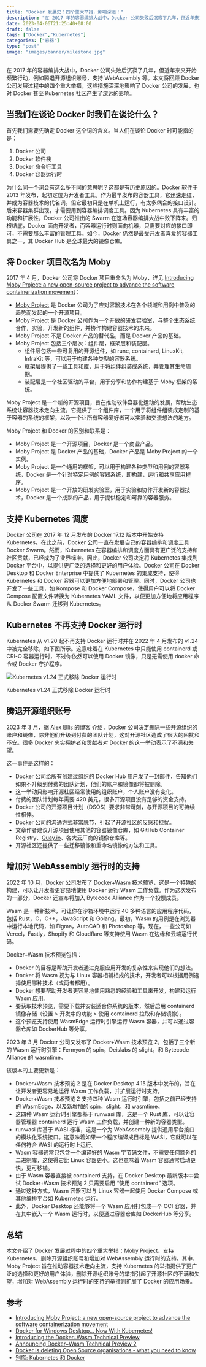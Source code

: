 ```yaml
---
title: "Docker 发展史：四个重大举措，影响深远！"
description: "在 2017 年的容器编排大战中，Docker 公司失败后沉寂了几年，但近年来又开始频繁行动，例如腾退开源组织账号，支持 WebAssembly 等。本文将回顾 Docker 公司发展过程中的四个重大举措，这些措施深深地影响了 Docker 公司的发展，也对 Docker 甚至 Kubernetes 社区产生了深远的影响。"
date: 2023-04-06T21:25:40+08:00
draft: false
tags: ["Docker","Kubernetes"]
categories: ["容器"]
type: "post"
image: "images/banner/milestone.jpg"
---
```


在 2017 年的容器编排大战中，Docker 公司失败后沉寂了几年，但近年来又开始频繁行动，例如腾退开源组织账号，支持 WebAssembly 等。本文将回顾 Docker 公司发展过程中的四个重大举措，这些措施深深地影响了 Docker 公司的发展，也对 Docker 甚至 Kubernetes 社区产生了深远的影响。

## 当我们在谈论 Docker 时我们在谈论什么？

首先我们需要先确定 Docker 这个词的含义。当人们在谈论 Docker 时可能指的是：

1. Docker 公司
2. Docker 软件栈
3. Docker 命令行工具
4. Docker 容器运行时

为什么同一个词会有这么多不同的意思呢？这都是有历史原因的。Docker 软件于 2013 年发布，起初定位为开发者工具。作为最早发布的容器工具，它迅速走红，并成为容器技术的代名词。但它最初只是在单机上运行，有太多耦合的接口设计。后来容器集群出现，才需要用到容器编排调度工具。因为 Kubernetes 具有丰富的功能和扩展性，Docker 公司推出的 Swarm 在这场容器编排大战中败下阵来。归根结底，Docker 面向开发者，而容器运行时则面向机器，只需要对应的接口即可，不需要那么丰富的管理工具。如今，Docker 仍然是最受开发者喜爱的容器工具之一，其 Docker Hub 是全球最大的镜像仓库。

## 将 Docker 项目改名为 Moby

2017 年 4 月，Docker 公司将 Docker 项目重命名为 Moby，详见 [Introducing Moby Project: a new open-source project to advance the software containerization movement](https://www.docker.com/blog/introducing-the-moby-project/)：

- [Moby Project](https://github.com/moby/moby) 是 Docker 公司为了应对容器技术在各个领域和用例中普及的趋势而发起的一个开源项目。
- Moby Project 是 Docker 公司作为一个开放的研发实验室，与整个生态系统合作，实验，开发新的组件，并协作构建容器技术的未来。
- Moby Project 不是 Docker 产品的替代品，而是 Docker 产品的基础。
- Moby Project 包括三个层次：组件层，框架层和装配层。
    - 组件层包括一些可复用的开源组件，如 runc, containerd, LinuxKit, InfraKit 等，可以用于构建各种类型的容器系统。
    - 框架层提供了一些工具和库，用于将组件组装成系统，并管理其生命周期。
    - 装配层是一个社区驱动的平台，用于分享和协作构建基于 Moby 框架的系统。

Moby Project 是一个新的开源项目，旨在推动软件容器化运动的发展，帮助生态系统让容器技术走向主流。它提供了一个组件库，一个用于将组件组装成定制的基于容器的系统的框架，以及一个让所有容器爱好者可以实验和交流想法的地方。

Moby Project 和 Docker 的区别和联系是：

- Moby Project 是一个开源项目，Docker 是一个商业产品。
- Moby Project 是 Docker 产品的基础，Docker 产品是 Moby Project 的一个实例。
- Moby Project 是一个通用的框架，可以用于构建各种类型和用例的容器系统，Docker 是一个针对特定用例的容器系统，即构建，运行和共享应用程序。
- Moby Project 是一个开放的研发实验室，用于实验和协作开发新的容器技术，Docker 是一个成熟的产品，用于提供稳定和可靠的容器服务。

## 支持 Kubernetes 调度

Docker 公司在 2017 年 12 月发布的 Docker 17.12 版本中开始支持 Kubernetes。在此之前，Docker 公司一直在发展自己的容器编排和调度工具 Docker Swarm。然而，Kubernetes 在容器编排和调度方面具有更广泛的支持和社区贡献，已经成为了业界标准。因此，Docker 公司决定将 Kubernetes 集成到 Docker 平台中，以提供更广泛的选择和更好的用户体验。Docker 公司在 Docker Desktop 和 Docker Enterprise 中提供了 Kubernetes 的集成支持，使得 Kubernetes 和 Docker 容器可以更加方便地部署和管理。同时，Docker 公司也开发了一些工具，如 Kompose 和 Docker Compose，使得用户可以将 Docker Compose 配置文件转换为 Kubernetes YAML 文件，以便更加方便地将应用程序从 Docker Swarm 迁移到 Kubernetes。

## Kubernetes 不再支持 Docker 运行时

Kubernetes 从 v1.20 起不再支持 Docker 运行时并在 2022 年 4 月发布的 v1.24 中被完全移除，如下图所示。这意味着在 Kubernetes 中只能使用 containerd 或 CRI-O 容器运行时，不过你依然可以使用 Docker 镜像，只是无需使用 docker 命令或 Docker 守护程序。

![Kubernetes v1.24 正式移除 Docker 运行时](cri.svg)

Kubernetes v1.24 正式移除 Docker 运行时

## 腾退开源组织账号

2023 年 3 月，据 [Alex Ellis 的博客](https://blog.alexellis.io/docker-is-deleting-open-source-images/) 介绍，Docker 公司决定删除一些开源组织的账户和镜像，除非他们升级到付费的团队计划，这对开源社区造成了很大的困扰和不安。很多 Docker 忠实拥护者和贡献者对 Docker 的这一举动表示了不满和失望。

这一事件是这样的：

- Docker 公司给所有创建过组织的 Docker Hub 用户发了一封邮件，告知他们如果不升级到付费的团队计划，他们的账户和镜像都将被删除。
- 这一举动只影响开源社区经常使用的组织账户，个人账户没有变化。
- 付费的团队计划每年需要 420 美元，很多开源项目没有足够的资金支持。
- Docker 公司的开源项目计划（DSOS）要求非常苛刻，与开源项目的可持续性相悖。
- Docker 公司的沟通方式非常脱节，引起了开源社区的反感和担忧。
- 文章作者建议开源项目使用其他的容器镜像仓库，如 GitHub Container Registry、[Quay.io](http://quay.io/)、各大云厂商的镜像仓库等。
- 开源社区还提供了一些迁移镜像和重命名镜像的方法和工具。

## 增加对 WebAssembly 运行时的支持

2022 年 10 月，Docker 公司发布了 Docker+Wasm 技术预览，这是一个特殊的构建，可以让开发者更容易地使用 Docker 运行 Wasm 工作负载。作为这次发布的一部分，Docker 还宣布将加入 Bytecode Alliance 作为一个投票成员。

Wasm 是一种新技术，可让你在沙箱环境中运行 40 多种语言的应用程序代码，包括 Rust，C，C++，JavaScript 和 Golang。最初，Wasm 的用例是在浏览器中运行本地代码，如 Figma，AutoCAD 和 Photoshop 等。现在，一些公司如 Vercel，Fastly，Shopify 和 Cloudflare 等支持使用 Wasm 在边缘和云端运行代码。

Docker+Wasm 技术预览包括：

- Docker 的目标是帮助开发者通过克服应用开发的复杂性来实现他们的想法。
- Docker 将 Wasm 视为与 Linux 容器相辅相成的技术，开发者可以根据用例选择使用哪种技术（或两者都用）。
- Docker 想要帮助开发者更容易地使用熟悉的经验和工具来开发，构建和运行 Wasm 应用。
- 要获取技术预览，需要下载并安装适合你系统的版本，然后启用 containerd 镜像存储（设置 > 开发中的功能 > 使用 containerd 拉取和存储镜像）。
- 这个预览支持使用 WasmEdge 运行时引擎运行 Wasm 容器，并可以通过容器仓库如 DockerHub 等分享。

2023 年 3 月 Docker 公司又发布了 Docker+Wasm 技术预览 2，包括了三个新的 Wasm 运行时引擎：Fermyon 的 spin，Deislabs 的 slight，和 Bytecode Alliance 的 wasmtime。

该版本的主要更新是：

- Docker+Wasm 技术预览 2 是在 Docker Desktop 4.15 版本中发布的，旨在让开发者更容易地运行 Wasm 工作负载，并扩展运行时支持。
- Docker+Wasm 技术预览 2 支持四种 Wasm 运行时引擎，包括之前已经支持的 WasmEdge，以及新增加的 spin，slight，和 wasmtime。
- 这四种 Wasm 运行时引擎都基于 runwasi 库，这是一个 Rust 库，可以让容器管理器 containerd 运行 Wasm 工作负载，并创建一种新的容器类型。
- runwasi 库基于 WASI 标准，这是一个为 WebAssembly 提供通用平台接口的模块化系统接口。这意味着如果一个程序编译成目标是 WASI，它就可以在任何符合 WASI 的运行时上运行。
- Wasm 容器通常只包含一个编译好的 Wasm 字节码文件，不需要任何额外的二进制库，这使得它比 Linux 容器更小。这也意味着 Wasm 容器通常启动更快，更可移植。
- 由于 Wasm 容器直接被 containerd 支持，在 Docker Desktop 最新版本中尝试 Docker+Wasm 技术预览 2 只需要启用 “使用 containerd” 选项。
- 通过这种方式，Wasm 容器可以与 Linux 容器一起使用 Docker Compose 或其他编排平台如 Kubernetes 运行。
- 此外，Docker Desktop 还能够将一个 Wasm 应用打包成一个 OCI 容器，并在其中嵌入一个 Wasm 运行时，以便通过容器仓库如 DockerHub 等分享。

## 总结

本文介绍了 Docker 发展过程中的四个重大举措：Moby Project、支持 Kubernetes、删除开源组织账号和增加对 WebAssembly 运行时的支持。其中，Moby Project 旨在推动容器技术走向主流，支持 Kubernetes 的举措提供了更广泛的选择和更好的用户体验，删除开源组织账号的举措引起了开源社区的不满和失望，增加对 WebAssembly 运行时的支持的举措则扩展了 Docker 的应用场景。

## 参考

- [Introducing Moby Project: a new open-source project to advance the software containerization movement](https://www.docker.com/blog/introducing-the-moby-project/)
- [Docker for Windows Desktop… Now With Kubernetes!](https://www.docker.com/blog/docker-windows-desktop-now-kubernetes/)
- [Introducing the Docker+Wasm Technical Preview](https://www.docker.com/blog/docker-wasm-technical-preview/)
- [Announcing Docker+Wasm Technical Preview 2](https://www.docker.com/blog/announcing-dockerwasm-technical-preview-2/)
- [Docker is deleting Open Source organisations - what you need to know](https://blog.alexellis.io/docker-is-deleting-open-source-images/)
- [别慌: Kubernetes 和 Docker](https://kubernetes.io/zh-cn/blog/2020/12/02/dont-panic-kubernetes-and-docker/)
